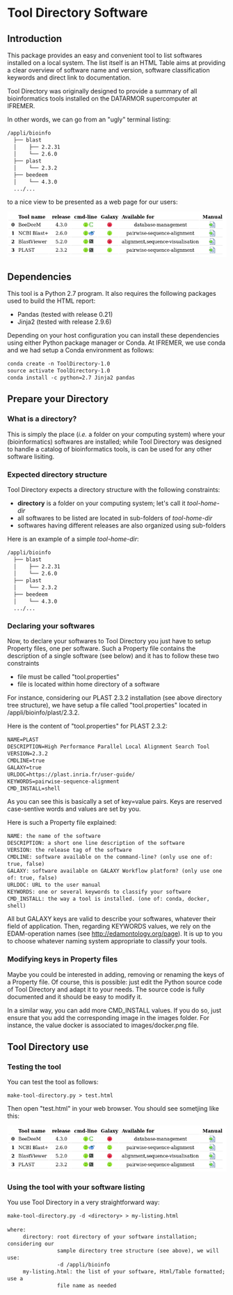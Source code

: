 # Tool Directory Software

## Introduction

This package provides an easy and convenient tool to list softwares installed on a local system. The list itself is an HTML Table aims at providing a clear overview of software name and version, software classification keywords and direct link to documentation.

Tool Directory was originally designed to provide a summary of all bioinformatics tools installed on the DATARMOR supercomputer at IFREMER.

In other words, we can go from an "ugly" terminal listing:
```
/appli/bioinfo
  ├── blast
  │    ├── 2.2.31
  │    └── 2.6.0
  ├── plast
  │    └── 2.3.2
  ├── beedeem
  │    └── 4.3.0
  .../...
```

to a nice view to be presented as a web page for our users:

![Tool Directory](doc/test-page.png)

## Dependencies

This tool is a Python 2.7 program. It also requires the following packages used to build the HTML report:

* Pandas (tested with release 0.21)
* Jinja2 (tested with release 2.9.6)

Depending on your host configuration you can install these dependencies using either Python package manager or Conda. At IFREMER, we use conda and we had setup a Conda environment as follows:

```
conda create -n ToolDirectory-1.0
source activate ToolDirectory-1.0
conda install -c python=2.7 Jinja2 pandas
```
## Prepare your Directory

### What is a directory?

This is simply the place (*i.e.* a folder on your computing system) where your (bioinformatics) softwares are installed; while Tool Directory was designed to handle a catalog of bioinformatics tools, is can be used for any other software lisiting.

### Expected directory structure

Tool Directory expects a directory structure with the following constraints:

* **directory** is a folder on your computing system; let's call it *tool-home-dir*
* all softwares to be listed are located in sub-folders of *tool-home-dir*
* softwares having different releases are also organized using sub-folders

Here is an example of a simple *tool-home-dir*:

```
/appli/bioinfo
  ├── blast
  │    ├── 2.2.31
  │    └── 2.6.0
  ├── plast
  │    └── 2.3.2
  ├── beedeem
  │    └── 4.3.0
  .../...
```
### Declaring your softwares

Now, to declare your softwares to Tool Directory you just have to setup Property files, one per software. Such a Property file contains the description of a single software (see below) and it has to follow these two constraints

* file must be called "tool.properties"
* file is located within home directory of a software

For instance, considering our PLAST 2.3.2 installation (see above directory tree structure), we have setup a file called "tool.properties" located in /appli/bioinfo/plast/2.3.2.

Here is the content of "tool.properties" for PLAST 2.3.2:

```
NAME=PLAST
DESCRIPTION=High Performance Parallel Local Alignment Search Tool
VERSION=2.3.2
CMDLINE=true
GALAXY=true
URLDOC=https://plast.inria.fr/user-guide/
KEYWORDS=pairwise-sequence-alignment
CMD_INSTALL=shell
```
As you can see this is basically a set of key=value pairs. Keys are reserved case-sentive words and values are set by you.

Here is such a Property file explained:

```
NAME: the name of the software
DESCRIPTION: a short one line description of the software
VERSION: the release tag of the software
CMDLINE: software available on the command-line? (only use one of: true, false)
GALAXY: software available on GALAXY Workflow platform? (only use one of: true, false)
URLDOC: URL to the user manual
KEYWORDS: one or several keywords to classify your software
CMD_INSTALL: the way a tool is installed. (one of: conda, docker, shell)
```
All but GALAXY keys are valid to describe your softwares, whatever their field of application. Then, regarding KEYWORDS values, we rely on the EDAM-operation names (see http://edamontology.org/page). It is up to you to choose whatever naming system appropriate to classify your tools.

### Modifying keys in Property files

Maybe you could be interested in adding, removing or renaming the keys of a Property file. Of course, this is possible: just edit the Python source code of Tool Directory and adapt it to your needs. The source code is fully documented and it should be easy to modify it.

In a similar way, you can add more CMD_INSTALL values. If you do so, just ensure that you add the corresponding image in the images folder. For instance, the value docker is associated to images/docker.png file.

## Tool Directory use

### Testing the tool

You can test the tool as follows:

```
make-tool-directory.py > test.html
```
Then open "test.html" in your web browser. You should see sometjing like this:

![Tool Directory](doc/test-page.png)

### Using the tool with your software listing

You use Tool Directory in a very straightforward way:

```
make-tool-directory.py -d <directory> > my-listing.html

where:
     directory: root directory of your software installation; considering our
                sample directory tree structure (see above), we will use:
                -d /appli/bioinfo
     my-listing.html: the list of your software, Html/Table formatted; use a
                file name as needed
```
